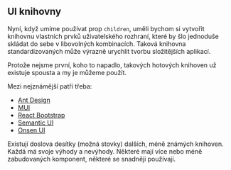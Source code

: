 ## UI knihovny

Nyní, když umíme používat prop `children`, uměli bychom si vytvořit knihovnu vlastních prvků uživatelského rozhraní, které by šlo jednoduše skládat do sebe v libovolných kombinacích. Taková knihovna standardizovaných může výrazně urychlit tvorbu složitějších aplikací.

Protože nejsme první, koho to napadlo, takových hotových knihoven už existuje spousta a my je můžeme použít.

Mezi nejznámější patří třeba:

* [Ant Design](https://ant.design/)
* [MUI](https://mui.com/)
* [React Bootstrap](https://react-bootstrap.github.io/)
* [Semantic UI](https://react.semantic-ui.com/)
* [Onsen UI](https://onsen.io/react/)

Existují doslova desítky (možná stovky) dalších, méně známých knihoven. Každá má svoje výhody a nevýhody. Některé mají více nebo méně zabudovaných komponent, některé se snadněji používají.
